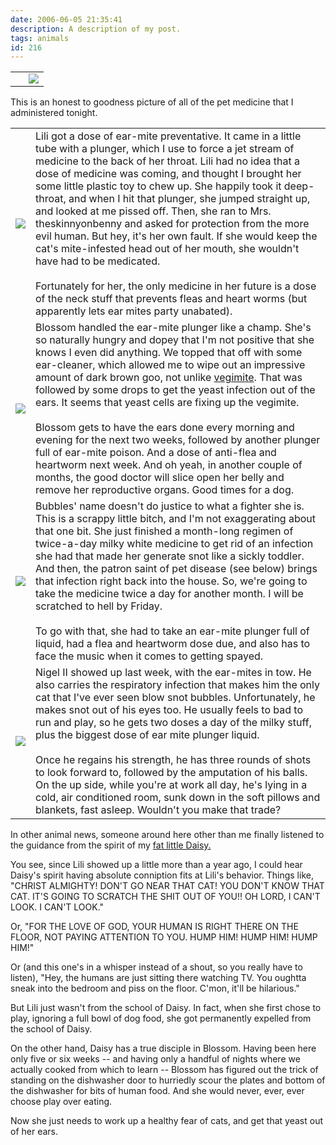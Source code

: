 ```yaml
---
date: 2006-06-05 21:35:41
description: A description of my post.
tags: animals
id: 216
---
```

<div><skinny :nohome><table cellpadding="2" align="center"><tr><td width="5" rowspan="2"><spacer type="block" width="5" height="1"></spacer></td><td><img src="/img/animaldrugs.jpg"/></td></tr></table></skinny></div>

<div>This is an honest to goodness picture of all of the pet medicine that I administered tonight.</div>
<!--more-->
<div>
<table cellpadding="10" align = "center"  border="0"  width="90%" style="display:block;"><tr><td><img src="/img/lilithumbnail.jpg" /></td><td>Lili got a dose of ear-mite preventative.  It came in a little tube with a plunger, which I use to force a jet stream of medicine to the back of her throat.  Lili had no idea that a dose of medicine was coming, and thought I brought her some little plastic toy to chew up.  She happily took it deep-throat, and when I hit that plunger, she jumped straight up, and looked at me pissed off.  Then, she ran to Mrs. theskinnyonbenny and asked for protection from the more evil human.  But hey, it's her own fault.  If she would keep the cat's mite-infested head out of her mouth, she wouldn't have had to be medicated.  <br /><br />Fortunately for her, the only medicine in her future is a dose of the neck stuff that prevents fleas and heart worms (but apparently lets ear mites party unabated).</td></tr><tr><td><img src="/img/blossomthumbnail.jpg" /></td><td>Blossom handled the ear-mite plunger like a champ.  She's so naturally hungry and dopey that I'm not positive that she knows I even did anything.  We topped that off with some ear-cleaner, which allowed me to wipe out an impressive amount of dark brown goo, not unlike <a href="http://en.wikipedia.org/wiki/Vegimite" target="_blank">vegimite</a>.  That was followed by some drops to get the yeast infection out of the ears.  It seems that yeast cells are fixing up the vegimite.<br /><br />Blossom gets to have the ears done every morning and evening for the next two weeks, followed by another plunger full of ear-mite poison.  And a dose of anti-flea and heartworm next week.  And oh yeah, in another couple of months, the good doctor will slice open her belly and remove her reproductive organs.  Good times for a dog.</td></tr><tr><td><img src="/img/bubblesthumbnail.jpg" /></td><td>Bubbles' name doesn't do justice to what a fighter she is.  This is a scrappy little bitch, and I'm not exaggerating about that one bit.  She just finished a month-long regimen of twice-a-day milky white medicine to get rid of an infection she had that made her generate snot like a sickly toddler.  And then, the patron saint of pet disease (see below) brings that infection right back into the house.  So, we're going to take the medicine twice a day for another month.  I will be scratched to hell by Friday.<br /><br />To go with that, she had to take an ear-mite plunger full of liquid, had a flea and heartworm dose due, and also has to face the music when it comes to getting spayed.</td></tr><tr><td><img src="/img/nigelIIthumbnail.jpg" /></td><td>Nigel II showed up last week, with the ear-mites in tow.  He also carries the respiratory infection that makes him the only cat that I've ever seen blow snot bubbles.  Unfortunately, he makes snot out of his eyes too.  He usually feels to bad to run and play, so he gets two doses a day of the milky stuff, plus the biggest dose of ear mite plunger liquid.<br /><br />  Once he regains his strength, he has three rounds of shots to look forward to, followed by the amputation of his balls.  On the up side, while you're at work all day, he's lying in a cold, air conditioned room, sunk down in the soft pillows and blankets, fast asleep.  Wouldn't you make that trade?</td></tr></table></div>
<div>
In other animal news, someone around here other than me finally listened to the guidance from the spirit of my <a href="http://theskinnyonbenny.com/blog2/archives/99">fat little Daisy.</a>

You see, since Lili showed up a little more than a year ago, I could hear Daisy's spirit having absolute conniption fits at Lili's behavior.  Things like, "CHRIST ALMIGHTY!  DON'T GO NEAR THAT CAT!  YOU DON'T KNOW THAT CAT.  IT'S GOING TO SCRATCH THE SHIT OUT OF YOU!!  OH LORD, I CAN'T LOOK.  I CAN'T LOOK."

Or, "FOR THE LOVE OF GOD, YOUR HUMAN IS RIGHT THERE ON THE FLOOR, NOT PAYING ATTENTION TO YOU.  HUMP HIM!  HUMP HIM!  HUMP HIM!"

Or (and this one's in a whisper instead of a shout, so you really have to listen), "Hey, the humans are just sitting there watching TV.  You oughtta sneak into the bedroom and piss on the floor.  C'mon, it'll be hilarious."

But Lili just wasn't from the school of Daisy.  In fact, when she first chose to play, ignoring a full bowl of dog food, she got permanently expelled from the school of Daisy.

On the other hand, Daisy has a true disciple in Blossom.  Having been here only five or six weeks -- and having only a handful of nights where we actually cooked from which to learn -- Blossom has figured out the trick of standing on the dishwasher door to hurriedly scour the plates and bottom of the dishwasher for bits of human food.  And she would never, ever, ever choose play over eating.

Now she just needs to work up a healthy fear of cats, and get that yeast out of her ears.</div>
